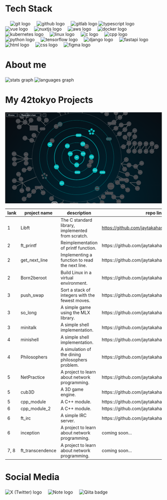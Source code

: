 <p align="left"></p>

###

<h1 align="left">Tech Stack</h1>

###

<div align="left">
  <img width="12" />
  <img src="https://skillicons.dev/icons?i=git" height="40" alt="git logo"  />
  <img width="12" />
  <img src="https://skillicons.dev/icons?i=github" height="40" alt="github logo"  />
  <img width="12" />
  <img src="https://skillicons.dev/icons?i=gitlab" height="40" alt="gitlab logo"  />
  <img src="https://skillicons.dev/icons?i=ts" height="40" alt="typescript logo"  />
  <img width="12" />
  <img src="https://skillicons.dev/icons?i=vue" height="40" alt="vue logo"  />
  <img width="12" />
  <img src="https://skillicons.dev/icons?i=nuxtjs" height="40" alt="nuxtjs logo"  />
  <img width="12" />
  <img src="https://skillicons.dev/icons?i=aws" height="40" alt="aws logo"  />
  <img width="12" />
  <img src="https://skillicons.dev/icons?i=docker" height="40" alt="docker logo"  />
  <img width="12" />
  <img src="https://skillicons.dev/icons?i=kubernetes" height="40" alt="kubernetes logo"  />
  <img width="12" />
  <img src="https://skillicons.dev/icons?i=linux" height="40" alt="linux logo"  />
  <img width="12" />
  <img src="https://skillicons.dev/icons?i=c" height="40" alt="c logo"  />
  <img width="12" />
  <img src="https://skillicons.dev/icons?i=cpp" height="40" alt="cpp logo"  />
  <img width="12" />
  <img src="https://skillicons.dev/icons?i=py" height="40" alt="python logo"  />
  <img width="12" />
  <img src="https://skillicons.dev/icons?i=tensorflow" height="40" alt="tensorflow logo"  />
  <img width="12" />
  <img src="https://skillicons.dev/icons?i=django" height="40" alt="django logo"  />
  <img width="12" />
  <img src="https://skillicons.dev/icons?i=fastapi" height="40" alt="fastapi logo"  />
  <img width="12" />
  <img src="https://skillicons.dev/icons?i=html" height="40" alt="html logo"  />
  <img width="12" />
  <img src="https://skillicons.dev/icons?i=css" height="40" alt="css logo"  />
  <img width="12" />
  <img src="https://skillicons.dev/icons?i=figma" height="40" alt="figma logo"  />
</div>

###

<p align="left"></p>

###

<h1 align="left">About me</h1>

###

<div>
  <img src="https://github-readme-stats.vercel.app/api?username=jaytakahashii&hide_title=false&hide_rank=false&show_icons=true&include_all_commits=true&count_private=true&disable_animations=false&theme=dracula&locale=en&hide_border=false&order=1" height="150" alt="stats graph"  />
  <img src="https://github-readme-stats.vercel.app/api/top-langs?username=jaytakahashii&locale=en&hide_title=false&layout=compact&card_width=320&langs_count=5&theme=vue-dark&hide_border=false&order=2" height="150" alt="languages graph"  />
</div>

###

<h1 align="left">My 42tokyo Projects</h1>

###

<p align="center">
  <img src="./img/curriculum.png" alt="curriculum" width="800" />
</p>


| lank | project name | description | repo link |
| ---- | ------------ | ----------- | --------- |
| 1 | Libft | The C standard library, implemented from scratch. | https://github.com/jaytakahashii/42_libft |
| 2 | ft_printf | Reimplementation of printf function. | https:://github.com/jaytakahashii/42_ftPrintf |
| 2 | get_next_line | Implementing a function to read the next line. | https:://github.com/jaytakahashii/42_GetNextLine |
| 2 | Born2beroot | Build Linux in a virtual environment. | https:://github.com/jaytakahashii/42_Born2beRoot |
| 3 | push_swap | Sort a stack of integers with the fewest moves. | https:://github.com/jaytakahashii/42_PushSwap |
| 3 | so_long | A simple game using the MLX library. | https:://github.com/jaytakahashii/42_soLong |
| 3 | minitalk | A simple shell implementation. | https:://github.com/jaytakahashii/42_minitalk |
| 4 | minishell | A simple shell implementation. | https:://github.com/jaytakahashii/42_minishell |
| 4 | Philosophers | A simulation of the dining philosophers problem. | https:://github.com/jaytakahashii/42_Philosophers |
| 5 | NetPractice | A project to learn about network programming. | https:://github.com/jaytakahashii/42_NetPractice |
| 5 | cub3D | A 3D game engine. | https:://github.com/jaytakahashii/42_cub3D |
| 5 | cpp_module | A C++ module. | https:://github.com/jaytakahashii/42_cpp_module |
| 6 | cpp_module_2 | A C++ module. | https:://github.com/jaytakahashii/42_cpp_module_2 |
| 6 | ft_irc | A simple IRC server. | https:://github.com/jaytakahashii/42_ft_irc |
| 6 | inception | A project to learn about network programming. | coming soon... |
| 7, 8 | ft_transcendence | A project to learn about network programming. | coming soon... |

###

<h1 align="left">Social Media</h1>

###

<div align="left">
  <a href="https://x.com/Jay_42Tokyo" target="_blank" style="text-decoration:none;">
    <img src="https://skillicons.dev/icons?i=twitter" height="40" alt="X (Twitter) logo" />
  </a>
  <img width="12" />
  <a href="https://note.com/jay_42tokyo" target="_blank" style="text-decoration:none;">
    <img src="https://note.com/favicon.ico" height="40" alt="Note logo" />
  </a>
  <img width="12" />
  <a href="https://qiita.com/jay_42tokyo" target="_blank" style="text-decoration:none;">
    <img src="https://img.shields.io/badge/Qiita-55C500?style=flat" height="40" alt="Qiita badge" />
  </a>
</div>
